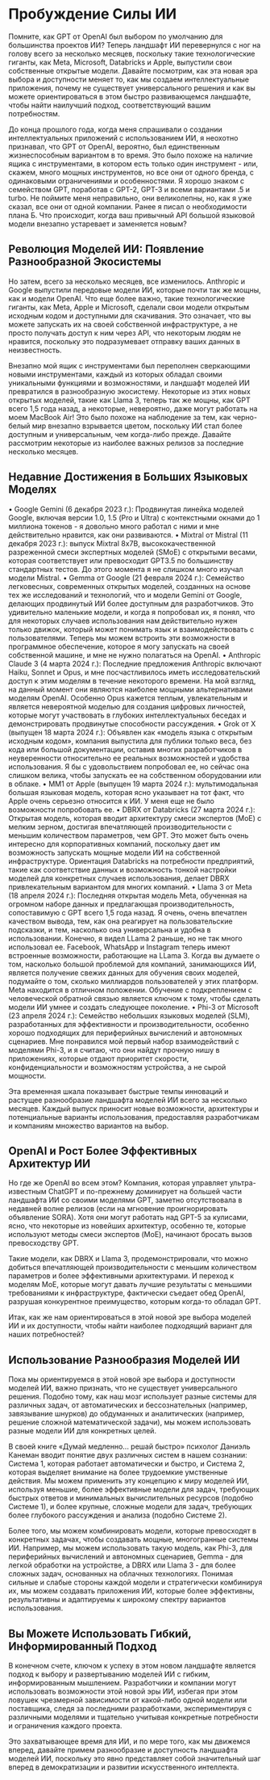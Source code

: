 # Пробуждение Силы ИИ

Помните, как GPT от OpenAI был выбором по умолчанию для большинства проектов ИИ? Теперь ландшафт ИИ перевернулся с ног на голову всего за несколько месяцев, поскольку такие технологические гиганты, как Meta, Microsoft, Databricks и Apple, выпустили свои собственные открытые модели. Давайте посмотрим, как эта новая эра выбора и доступности меняет то, как мы создаем интеллектуальные приложения, почему не существует универсального решения и как вы можете ориентироваться в этом быстро развивающемся ландшафте, чтобы найти наилучший подход, соответствующий вашим потребностям.

До конца прошлого года, когда меня спрашивали о создании интеллектуальных приложений с использованием ИИ, я неохотно признавал, что GPT от OpenAI, вероятно, был единственным жизнеспособным вариантом в то время. Это было похоже на наличие ящика с инструментами, в котором есть только один инструмент - или, скажем, много мощных инструментов, но все они от одного бренда, с одинаковыми ограничениями и особенностями. Я хорошо знаком с семейством GPT, поработав с GPT-2, GPT-3 и всеми вариантами .5 и turbo. Не поймите меня неправильно, они великолепны, но, как я уже сказал, все они от одной компании. Ранее я писал о необходимости плана Б. Что происходит, когда ваш привычный API большой языковой модели внезапно устаревает и заменяется новым?

## Революция Моделей ИИ: Появление Разнообразной Экосистемы

Но затем, всего за несколько месяцев, все изменилось. Anthropic и Google выпустили передовые модели ИИ, которые почти так же мощны, как и модели OpenAI. Что еще более важно, такие технологические гиганты, как Meta, Apple и Microsoft, сделали свои модели открытым исходным кодом и доступными для скачивания. Это означает, что вы можете запускать их на своей собственной инфраструктуре, а не просто получать доступ к ним через API, что некоторым людям не нравится, поскольку это подразумевает отправку ваших данных в неизвестность.

Внезапно мой ящик с инструментами был переполнен сверкающими новыми инструментами, каждый из которых обладал своими уникальными функциями и возможностями, и ландшафт моделей ИИ превратился в разнообразную экосистему. Некоторые из этих новых открытых моделей, такие как Llama 3, теперь так же мощны, как GPT всего 1,5 года назад, а некоторые, невероятно, даже могут работать на моем MacBook Air! Это было похоже на наблюдение за тем, как черно-белый мир внезапно взрывается цветом, поскольку ИИ стал более доступным и универсальным, чем когда-либо прежде. Давайте рассмотрим некоторые из наиболее важных релизов за последние несколько месяцев.

## Недавние Достижения в Больших Языковых Моделях

• Google Gemini (6 декабря 2023 г.): Продвинутая линейка моделей Google, включая версии 1.0, 1.5 (Pro и Ultra) с контекстными окнами до 1 миллиона токенов - я довольно много работал с ними и мне действительно нравится, как они развиваются.
• Mixtral от Mistral (11 декабря 2023 г.): выпуск Mixtral 8x7B, высококачественной разреженной смеси экспертных моделей (SMoE) с открытыми весами, которая соответствует или превосходит GPT3.5 по большинству стандартных тестов. До этого момента я не слишком много изучал модели Mistral.
• Gemma от Google (21 февраля 2024 г.): Семейство легковесных, современных открытых моделей, созданных на основе тех же исследований и технологий, что и модели Gemini от Google, делающих продвинутый ИИ более доступным для разработчиков. Это удивительно маленькие модели, и когда я попробовал их, я понял, что для некоторых случаев использования нам действительно нужен только движок, который может понимать язык и взаимодействовать с пользователями. Теперь мы можем встроить эти возможности в программное обеспечение, которое я могу запускать на своей собственной машине, и мне не нужно полагаться на OpenAI.
• Anthropic Claude 3 (4 марта 2024 г.): Последние предложения Anthropic включают Haiku, Sonnet и Opus, и мне посчастливилось иметь исследовательский доступ к этим моделям в течение некоторого времени. На мой взгляд, на данный момент они являются наиболее мощными альтернативами моделям OpenAI. Особенно Opus кажется теплым, увлекательным и является невероятной моделью для создания цифровых личностей, которые могут участвовать в глубоких интеллектуальных беседах и демонстрировать продвинутые способности рассуждения.
• Grok от X (выпущен 18 марта 2024 г.): Объявлен как «модель языка с открытым исходным кодом», компания выпустила для публики только веса, без кода или большой документации, оставив многих разработчиков в неуверенности относительно ее реальных возможностей и удобства использования. Я бы с удовольствием попробовал ее, но сейчас она слишком велика, чтобы запускать ее на собственном оборудовании или в облаке.
• MM1 от Apple (выпущен 19 марта 2024 г.): мультимодальная большая языковая модель, которая ясно указывает на тот факт, что Apple очень серьезно относится к ИИ. У меня еще не было возможности попробовать ее.
• DBRX от Databricks (27 марта 2024 г.): Открытая модель, которая вводит архитектуру смеси экспертов (MoE) с мелким зерном, достигая впечатляющей производительности с меньшим количеством параметров, чем GPT. Это может быть очень интересно для корпоративных компаний, поскольку дает им возможность запускать мощные модели ИИ на собственной инфраструктуре. Ориентация Databricks на потребности предприятий, такие как соответствие данных и возможность тонкой настройки моделей для конкретных случаев использования, делает DBRX привлекательным вариантом для многих компаний.
• Llama 3 от Meta (18 апреля 2024 г.): Последняя открытая модель Meta, обученная на огромном наборе данных и предлагающая производительность, сопоставимую с GPT всего 1,5 года назад. Я очень, очень впечатлен качеством вывода, тем, как она реагирует на пользовательские подсказки, и тем, насколько она универсальна и удобна в использовании. Конечно, я видел LLama 2 раньше, но не так много использовал ее. Facebook, WhatsApp и Instagram теперь имеют встроенные возможности, работающие на LLama 3. Когда вы думаете о том, насколько большой проблемой для компаний, занимающихся ИИ, является получение свежих данных для обучения своих моделей, подумайте о том, сколько миллиардов пользователей у этих платформ. Meta находится в отличном положении. Обучение с подкреплением с человеческой обратной связью является ключом к тому, чтобы сделать модели ИИ умнее и создать следующее поколение.
• Phi-3 от Microsoft (23 апреля 2024 г.): Семейство небольших языковых моделей (SLM), разработанных для эффективности и производительности, особенно хорошо подходящих для периферийных вычислений и автономных сценариев. Мне понравился мой первый набор взаимодействий с моделями Phi-3, и я считаю, что они найдут прочную нишу в приложениях, которые отдают приоритет скорости, конфиденциальности и возможностям устройства, а не сырой мощности.

Эта временная шкала показывает быстрые темпы инноваций и растущее разнообразие ландшафта моделей ИИ всего за несколько месяцев. Каждый выпуск приносит новые возможности, архитектуры и потенциальные варианты использования, предоставляя разработчикам и компаниям множество вариантов на выбор.

## OpenAI и Рост Более Эффективных Архитектур ИИ

Но где же OpenAI во всем этом? Компания, которая управляет ультра-известным ChatGPT и по-прежнему доминирует на большей части ландшафта ИИ со своими моделями GPT, заметно отсутствовала в недавней волне релизов (если на мгновение проигнорировать объявление SORA). Хотя они могут работать над GPT-5 за кулисами, ясно, что некоторые из новейших архитектур, особенно те, которые используют методы смеси экспертов (MoE), начинают бросать вызов превосходству GPT.

Такие модели, как DBRX и Llama 3, продемонстрировали, что можно добиться впечатляющей производительности с меньшим количеством параметров и более эффективными архитектурами. И переход к моделям MoE, которые могут давать лучшие результаты с меньшими требованиями к инфраструктуре, фактически съедает обед OpenAI, разрушая конкурентное преимущество, которым когда-то обладал GPT.

Итак, как же нам ориентироваться в этой новой эре выбора моделей ИИ и их доступности, чтобы найти наиболее подходящий вариант для наших потребностей?

## Использование Разнообразия Моделей ИИ

Пока мы ориентируемся в этой новой эре выбора и доступности моделей ИИ, важно признать, что не существует универсального решения. Подобно тому, как наш мозг использует разные системы для различных задач, от автоматических и бессознательных (например, завязывание шнурков) до обдуманных и аналитических (например, решение сложной математической задачи), мы можем использовать разные модели ИИ для конкретных целей.

В своей книге «Думай медленно... решай быстро» психолог Даниэль Канеман вводит понятие двух различных систем в нашем сознании: Система 1, которая работает автоматически и быстро, и Система 2, которая выделяет внимание на более трудоемкие умственные действия. Мы можем применить эту концепцию к миру моделей ИИ, используя меньшие, более эффективные модели для задач, требующих быстрых ответов и минимальных вычислительных ресурсов (подобно Системе 1), и более крупные, сложные модели для задач, требующих более глубокого рассуждения и анализа (подобно Системе 2).

Более того, мы можем комбинировать модели, которые превосходят в конкретных задачах, чтобы создавать мощные, многогранные системы ИИ. Например, мы можем использовать такую модель, как Phi-3, для периферийных вычислений и автономных сценариев, Gemma - для легкой обработки на устройстве, а DBRX или Llama 3 - для более сложных задач, основанных на облачных технологиях. Понимая сильные и слабые стороны каждой модели и стратегически комбинируя их, мы можем создавать приложения ИИ, которые более эффективны, результативны и адаптируемы к широкому спектру вариантов использования.

## Вы Можете Использовать Гибкий, Информированный Подход

В конечном счете, ключом к успеху в этом новом ландшафте является подход к выбору и развертыванию моделей ИИ с гибким, информированным мышлением. Разработчики и компании могут использовать возможности этой новой эры ИИ, избегая при этом ловушек чрезмерной зависимости от какой-либо одной модели или поставщика, следя за последними разработками, экспериментируя с различными моделями и тщательно учитывая конкретные потребности и ограничения каждого проекта.

Это захватывающее время для ИИ, и по мере того, как мы движемся вперед, давайте примем разнообразие и доступность ландшафта моделей ИИ, поскольку это явно представляет собой значительный шаг вперед в демократизации и развитии искусственного интеллекта.